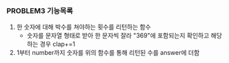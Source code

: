 ### PROBLEM3 기능목록

1. 한 숫자에 대해 박수를 쳐야하는 횟수를 리턴하는 함수
    - 숫자를 문자열 형태로 받아 한 문자씩 잘라 "369"에 포함되는지 확인하고 해당하는 경우 clap+=1
2. 1부터 number까지 숫자를 위의 함수를 통해 리턴된 수를 answer에 더함